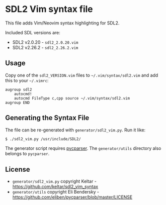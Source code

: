 # SDL2 Vim syntax file

This file adds Vim/Neovim syntax highlighting for SDL2.

Included SDL versions are:

* SDL2 v2.0.20 - `sdl2_2.0.20.vim`
* SDL2 v2.26.2 - `sdl2_2.26.2.vim`

## Usage

Copy one of the `sdl2_VERSION.vim` files to `~/.vim/syntax/sdl2.vim` and add this to your `~/.vimrc`:

```viml
augroup sdl2
    autocmd!
    autocmd FileType c,cpp source ~/.vim/syntax/sdl2.vim
augroup END
```

## Generating the Syntax File

The file can be re-generated with `generator/sdl2_vim.py`. Run it like:

```sh
$ ./sdl2_vim.py /usr/include/SDL2/
```

The generator script requires [pycparser](https://github.com/eliben/pycparser). The `generator/utils` directory also belongs to `pycparser`.

## License

* `generator/sdl2_vim.py` copyright Keltar - <https://github.com/keltar/sdl2_vim_syntax>
* `generator/utils` copyright Eli Bendersky - <https://github.com/eliben/pycparser/blob/master/LICENSE>

